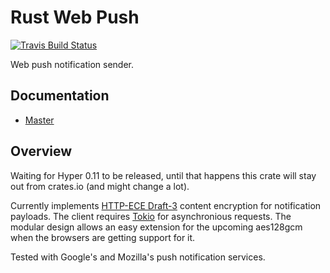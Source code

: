 Rust Web Push
=============

[![Travis Build Status](https://travis-ci.org/pimeys/rust-web-push.svg?branch=master)](https://travis-ci.org/pimeys/rust-web-push)

Web push notification sender.

Documentation
-------------

* [Master](https://pimeys.github.io/rust-web-push/web_push/index.html)

Overview
--------

Waiting for Hyper 0.11 to be released, until that happens this crate will stay
out from crates.io (and might change a lot).

Currently implements
[HTTP-ECE Draft-3](https://datatracker.ietf.org/doc/draft-ietf-httpbis-encryption-encoding/03/?include_text=1)
content encryption for notification payloads. The client requires
[Tokio](https://tokio.rs) for asynchronious requests. The modular design allows
an easy extension for the upcoming aes128gcm when the browsers are getting
support for it.

Tested with Google's and Mozilla's push notification services.
